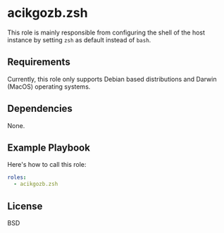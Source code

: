 # acikgozb.zsh

This role is mainly responsible from configuring the shell of the host instance by setting `zsh` as default instead of `bash`.

## Requirements

Currently, this role only supports Debian based distributions and Darwin (MacOS) operating systems.

## Dependencies

None.

## Example Playbook

Here's how to call this role:

```yml
roles:
  - acikgozb.zsh
```

## License

BSD
